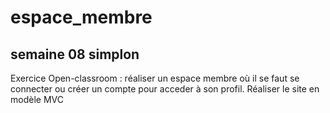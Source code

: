 # espace_membre
## semaine 08 simplon 

Exercice Open-classroom : réaliser un espace membre où il se faut se connecter ou créer un compte pour acceder à son profil. Réaliser le site en modèle MVC
